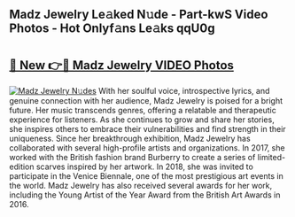 ## Madz Jewelry Le𝚊ked N𝚞de - Part-kwS Video Photos - Hot Onlyf𝚊ns Le𝚊ks qqU0g

# <h2><a href="http://ac4508.deff.icu/?id=Madz+Jewelry">🔗 New 👉🔴 Madz Jewelry VIDEO Photos</a></h2>

[![Madz Jewelry N𝚞des](https://i.imgur.com/rIISA9y.gif)](http://ac4508.deff.icu/?id=Madz+Jewelry)
With her soulful voice, introspective lyrics, and genuine connection with her audience, Madz Jewelry is poised for a bright future. Her music transcends genres, offering a relatable and therapeutic experience for listeners. As she continues to grow and share her stories, she inspires others to embrace their vulnerabilities and find strength in their uniqueness. Since her breakthrough exhibition, Madz Jewelry has collaborated with several high-profile artists and organizations. In 2017, she worked with the British fashion brand Burberry to create a series of limited-edition scarves inspired by her artwork. In 2018, she was invited to participate in the Venice Biennale, one of the most prestigious art events in the world. Madz Jewelry has also received several awards for her work, including the Young Artist of the Year Award from the British Art Awards in 2016.
